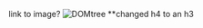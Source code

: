 link to image?
![DOMtree](https://user-images.githubusercontent.com/59591903/92424185-9bfe4a00-f151-11ea-9939-d60f591dbef9.jpeg)
**changed h4 to an  h3